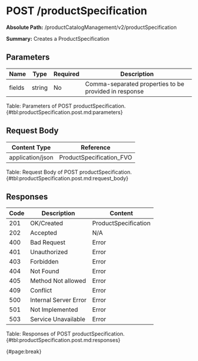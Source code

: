 <!--
    ATTENTION: This file was generated via gradle!
               Do NOT manually edit this file! Any such changes will be overwritten!
-->

# POST /productSpecification

**Absolute Path:** /productCatalogManagement/v2/productSpecification

**Summary:** Creates a ProductSpecification

## Parameters

| Name | Type | Required | Description |
| ------ | ------ | --- | ------------ |
| fields | string | No | Comma-separated properties to be provided in response |

Table: Parameters of POST productSpecification. {#tbl:productSpecification.post.md:parameters}

## Request Body

| Content Type | Reference |
|--------------|-----------|
| application/json | ProductSpecification_FVO |

Table: Request Body of POST productSpecification. {#tbl:productSpecification.post.md:request_body}

## Responses

| Code | Description | Content |
|------|-------------|---------|
| 201 | OK/Created | ProductSpecification |
| 202 | Accepted | N/A |
| 400 | Bad Request | Error |
| 401 | Unauthorized | Error |
| 403 | Forbidden | Error |
| 404 | Not Found | Error |
| 405 | Method Not allowed | Error |
| 409 | Conflict | Error |
| 500 | Internal Server Error | Error |
| 501 | Not Implemented | Error |
| 503 | Service Unavailable | Error |

Table: Responses of POST productSpecification. {#tbl:productSpecification.post.md:responses}

{#page:break}
